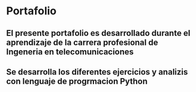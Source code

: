 # Portafolio

## El presente portafolio es desarrollado durante el aprendizaje de la carrera profesional de Ingeneria en telecomunicaciones 
## Se desarrolla los diferentes ejercicios y analizis con lenguaje de progrmacion Python
